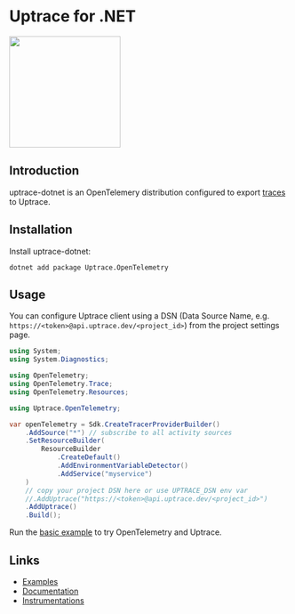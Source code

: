 # Uptrace for .NET

<a href="https://docs.uptrace.dev/guide/dotnet.html">
  <img src="https://docs.uptrace.dev/devicon/dot-net-original.svg" height="200px" />
</a>

## Introduction

uptrace-dotnet is an OpenTelemery distribution configured to export
[traces](https://opentelemetry.uptrace.dev/guide/distributed-tracing.html) to Uptrace.

## Installation

Install uptrace-dotnet:

```shell
dotnet add package Uptrace.OpenTelemetry
```

## Usage

You can configure Uptrace client using a DSN (Data Source Name, e.g.
`https://<token>@api.uptrace.dev/<project_id>`) from the project settings page.

```cs
using System;
using System.Diagnostics;

using OpenTelemetry;
using OpenTelemetry.Trace;
using OpenTelemetry.Resources;

using Uptrace.OpenTelemetry;

var openTelemetry = Sdk.CreateTracerProviderBuilder()
    .AddSource("*") // subscribe to all activity sources
    .SetResourceBuilder(
        ResourceBuilder
            .CreateDefault()
            .AddEnvironmentVariableDetector()
            .AddService("myservice")
    )
    // copy your project DSN here or use UPTRACE_DSN env var
    //.AddUptrace("https://<token>@api.uptrace.dev/<project_id>")
    .AddUptrace()
    .Build();
```

Run the [basic example](example/basic) to try OpenTelemetry and Uptrace.

## Links

- [Examples](example)
- [Documentation](https://docs.uptrace.dev/guide/dotnet.html)
- [Instrumentations](https://opentelemetry.uptrace.dev/instrumentations.html?lang=dotnet)
